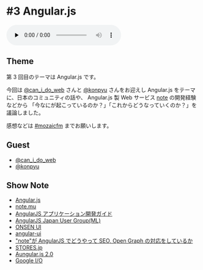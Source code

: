 # #3 Angular.js

<audio preload=none controls src=http://files.mozaic.fm/mozaic-ep3.m4a></audio>


## Theme

第 3 回目のテーマは Angular.js です。

今回は [@can_i_do_web](https://twitter.com/can_i_do_web) さんと [@konpyu](https://twitter.com/konpyu) さんをお迎えし Angular.js をテーマに、日本のコミュニティの話や、 Angular.js 製 Web サービス [note](http://t.umblr.com/redirect?z=https%3A%2F%2Fnote.mu%2F&t=NGI1YzIxMDI3ZThkYzY5Njg0NTAzODBjM2NjNTI5NWZmMmU0ZTMyMixqYnFMam9ibQ%3D%3D) の開発経験などから 「今なにが起こっているのか？」「これからどうなっていくのか？」を議論しました。

感想などは [#mozaicfm](https://twitter.com/search?q=mozaicfm&src=hash) までお願いします。


## Guest

- [@can_i_do_web](https://twitter.com/can_i_do_web)
- [@konpyu](https://twitter.com/konpyu)


## Show Note

- [Angular.js](http://t.umblr.com/redirect?z=https%3A%2F%2Fangularjs.org%2F&t=MTc4Y2I5YmVjNzA0ZWRhNjFkNzVmZjY5MDkxNTNkZGQ3MzlhZDM3ZCxqYnFMam9ibQ%3D%3D)
- [note.mu](http://t.umblr.com/redirect?z=http%3A%2F%2Fnote.mu&t=Y2NlOWI5M2FlODIyZmY0NDBkYTI0YjUwN2NlYjVhYjY0NjgyOWE5MyxqYnFMam9ibQ%3D%3D)
- [AngularJS アプリケーション開発ガイド](http://t.umblr.com/redirect?z=http%3A%2F%2Fwww.oreilly.co.jp%2Fbooks%2F9784873116679%2F&t=ZDI1MzcyNzI3ZWIzMmQzZmQwNmI4NjQzMDU1MTE0ZWQ2ZjhkMzIyZixqYnFMam9ibQ%3D%3D)
- [AngularJS Japan User Group(ML)](http://t.umblr.com/redirect?z=https%3A%2F%2Fgroups.google.com%2Fforum%2F%23%21forum%2Fangularjs-jp&t=Zjc4MDczZGI3MzgzNjgzYTQ0NmE4YTg3YjVlZWZlY2ViZmFkZmQ4NixqYnFMam9ibQ%3D%3D)
- [ONSEN UI](http://t.umblr.com/redirect?z=http%3A%2F%2Fonsenui.io%2F&t=ZDMxZDEwNTI2N2JlNDBhODY2MGQzMmJjZGRjNWUzZjZmMzU4NDUwMixqYnFMam9ibQ%3D%3D)
- [angular-ui](http://t.umblr.com/redirect?z=http%3A%2F%2Fangular-ui.github.io%2F&t=M2EwNDZjNGMzYTU5OWExZTQ4NDRkNjYwNjNjZjMxNTU2MDU5ZjkxYyxqYnFMam9ibQ%3D%3D)
- ["note"が AngularJS でどうやって SEO, Open Graph の対応をしているか](http://t.umblr.com/redirect?z=https%3A%2F%2Fnote.mu%2Fwadako%2Fn%2Fn01733b19bc9c&t=MDEzZWI5MWM4NTcyYzA4NzhiZGZmNDJlOTU5MTk4YTE1MjNhMDBkNixqYnFMam9ibQ%3D%3D)
- [STORES.jp](http://t.umblr.com/redirect?z=http%3A%2F%2Fstores.jp%2F&t=Njg1YjQ2MWY3YjQwZmRjYzNhZmFhZTdlMWEzYTZkNmRlM2M4NGIzOSxqYnFMam9ibQ%3D%3D)
- [Aungular.js 2.0](http://t.umblr.com/redirect?z=http%3A%2F%2Fblog.angularjs.org%2F2014%2F03%2Fangular-20.html&t=NmE5ZmExNDUxNGI5MDNlZWRlMzYxMTA3NDcyMDlkZDE1ZjQxZjU1YyxqYnFMam9ibQ%3D%3D)
- [Google I/O](http://t.umblr.com/redirect?z=https%3A%2F%2Fwww.google.com%2Fevents%2Fio&t=ZWMzZGIyMmQ1YzU4MzFkZDdjNDljMjVlYThkNDQ1ZGNiMjE2MTU1NCxqYnFMam9ibQ%3D%3D)
